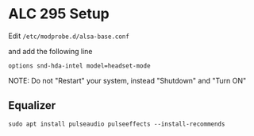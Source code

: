 # ALC 295 Setup

Edit `/etc/modprobe.d/alsa-base.conf`

and add the following line

```
options snd-hda-intel model=headset-mode
```

NOTE: Do not "Restart" your system, instead "Shutdown" and "Turn ON"


## Equalizer

```
sudo apt install pulseaudio pulseeffects --install-recommends
```



